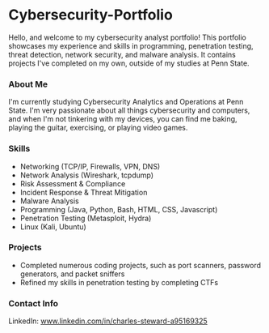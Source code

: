 # Cybersecurity-Portfolio
Hello, and welcome to my cybersecurity analyst portfolio! This portfolio showcases my experience and skills in programming, penetration testing,  threat detection, network security, and malware analysis. It contains projects I've completed on my own, outside of my studies at Penn State.

### About Me
I'm currently studying Cybersecurity Analytics and Operations at Penn State. I'm very passionate about all things cybersecurity and computers, and when I'm not tinkering with my devices, you can find me baking, playing the guitar, exercising, or playing video games.

### Skills
- Networking (TCP/IP, Firewalls, VPN, DNS)
- Network Analysis (Wireshark, tcpdump)
- Risk Assessment & Compliance
- Incident Response & Threat Mitigation
- Malware Analysis
- Programming (Java, Python, Bash, HTML, CSS, Javascript)
- Penetration Testing (Metasploit, Hydra)
- Linux (Kali, Ubuntu)

### Projects
- Completed numerous coding projects, such as port scanners, password generators, and packet sniffers
- Refined my skills in penetration testing by completing CTFs

### Contact Info
LinkedIn: www.linkedin.com/in/charles-steward-a95169325
